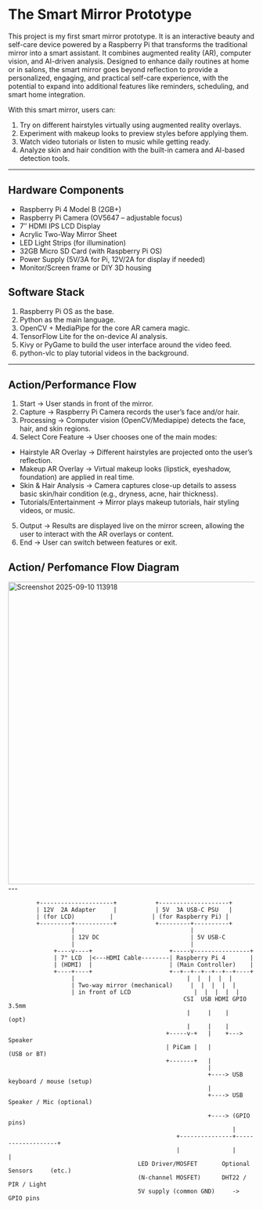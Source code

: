 # The Smart Mirror Prototype

This project is my first smart mirror prototype. It is an interactive beauty and self-care device powered by a Raspberry Pi that transforms the traditional mirror into a smart assistant. It combines augmented reality (AR), computer vision, and AI-driven analysis. Designed to enhance daily routines at home or in salons, the smart mirror goes beyond reflection to provide a personalized, engaging, and practical self-care experience, with the potential to expand into additional features like reminders, scheduling, and smart home integration.

With this smart mirror, users can:
1. Try on different hairstyles virtually using augmented reality overlays.
2. Experiment with makeup looks to preview styles before applying them.
3. Watch video tutorials or listen to music while getting ready.
4. Analyze skin and hair condition with the built-in camera and AI-based detection tools.
---

## Hardware Components

- Raspberry Pi 4 Model B (2GB+)
- Raspberry Pi Camera (OV5647 – adjustable focus)
- 7″ HDMI IPS LCD Display
- Acrylic Two-Way Mirror Sheet
- LED Light Strips (for illumination)
- 32GB Micro SD Card (with Raspberry Pi OS)
- Power Supply (5V/3A for Pi, 12V/2A for display if needed)
- Monitor/Screen frame or DIY 3D housing

## Software Stack
1. Raspberry Pi OS as the base.
2. Python as the main language.
3. OpenCV + MediaPipe for the core AR camera magic.
4. TensorFlow Lite for the on-device AI analysis.
5. Kivy or PyGame to build the user interface around the video feed.
6. python-vlc to play tutorial videos in the background.
---

##  Action/Performance Flow

1. Start → User stands in front of the mirror.
2. Capture → Raspberry Pi Camera records the user’s face and/or hair.
3. Processing → Computer vision (OpenCV/Mediapipe) detects the face, hair, and skin regions.
4. Select Core Feature → User chooses one of the main modes:
- Hairstyle AR Overlay → Different hairstyles are projected onto the user’s reflection.
- Makeup AR Overlay → Virtual makeup looks (lipstick, eyeshadow, foundation) are applied in real time.
- Skin & Hair Analysis → Camera captures close-up details to assess basic skin/hair condition (e.g., dryness, acne, hair thickness).
- Tutorials/Entertainment → Mirror plays makeup tutorials, hair styling videos, or music.
5. Output → Results are displayed live on the mirror screen, allowing the user to interact with the AR overlays or content.
6. End → User can switch between features or exit.

## Action/ Perfomance Flow Diagram
<img width="1235" height="617" alt="Screenshot 2025-09-10 113918" src="https://github.com/user-attachments/assets/fe5ddf67-7e9f-4938-9b4c-a99cadcc726d" />
---


            +---------------------+           +--------------------+
            | 12V  2A Adapter     |           | 5V  3A USB-C PSU   |
            | (for LCD)          |           | (for Raspberry Pi) |
            +---------+-----------+           +---------+----------+
                      |                                 |
                      | 12V DC                          | 5V USB-C
                      |                                 |
                 +----v----+                      +-----v----------------+
                 | 7" LCD  |<---HDMI Cable--------| Raspberry Pi 4       |
                 | (HDMI)  |                      | (Main Controller)    |
                 +----+----+                      +--+--+--+--+--+--+----+
                      |                                |  |  |  |  |
                      | Two-way mirror (mechanical)     |  |  |  |  |
                      | in front of LCD                  |  |  |  |  |
                                                      CSI  USB HDMI GPIO 3.5mm
                                                       |     |    |      (opt)
                                                       |     |    |
                                                 +-----v-+   |    +---> Speaker
                                                 | PiCam |   |         (USB or BT)
                                                 +-------+   |
                                                             |
                                                             +----> USB keyboard / mouse (setup)
                                                             |
                                                             +----> USB Speaker / Mic (optional)

                                                             +----> (GPIO pins)
                                                                    |
                                                    +---------------+-------------------+
                                                    |               |                   |
                                         LED Driver/MOSFET       Optional Sensors     (etc.)
                                         (N-channel MOSFET)      DHT22 / PIR / Light
                                         5V supply (common GND)     -> GPIO pins
